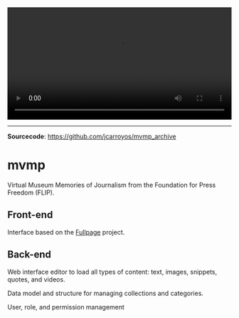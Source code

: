 <video width="100%" controls>
    <source src="https://jcarroyos-uploads.s3.amazonaws.com/gh-videos/mvmp_archive.mp4" type="video/mp4"></source>
    Virtual Museum Memories of Journalism
</video>

---

**Sourcecode**: https://github.com/jcarroyos/mvmp_archive

# mvmp

Virtual Museum Memories of Journalism from the Foundation for Press Freedom (FLIP).

## Front-end

Interface based on the [Fullpage](https://github.com/alvarotrigo/fullPage.js) project.

## Back-end

Web interface editor to load all types of content: text, images, snippets, quotes, and videos.

Data model and structure for managing collections and categories.

User, role, and permission management

